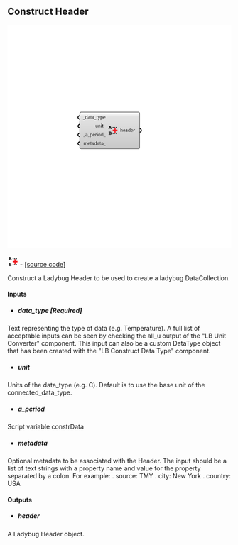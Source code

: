 ## Construct Header

![](../../images/components/Construct_Header.png)

![](../../images/icons/Construct_Header.png) - [[source code]](https://github.com/ladybug-tools/ladybug-grasshopper/blob/master/ladybug_grasshopper/src//LB%20Construct%20Header.py)


Construct a Ladybug Header to be used to create a ladybug DataCollection. 



#### Inputs
* ##### data_type [Required]
Text representing the type of data (e.g. Temperature). A full list of acceptable inputs can be seen by checking the all_u output of the "LB Unit Converter" component. This input can also be a custom DataType object that has been created with the "LB Construct Data Type" component. 
* ##### unit 
Units of the data_type (e.g. C). Default is to use the base unit of the connected_data_type. 
* ##### a_period 
Script variable constrData 
* ##### metadata 
Optional metadata to be associated with the Header. The input should be a list of text strings with a property name and value for the property separated by a colon. For example: 
.    source: TMY .    city: New York .    country: USA 

#### Outputs
* ##### header
A Ladybug Header object. 